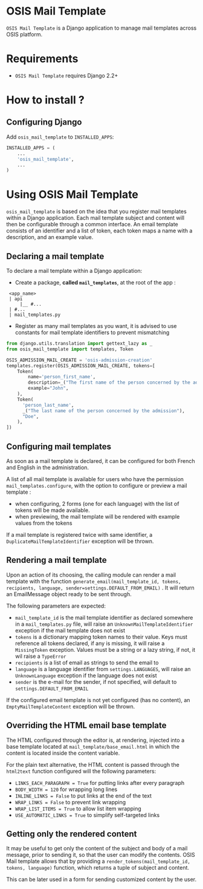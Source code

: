 OSIS Mail Template
==================

`OSIS Mail Template` is a Django application to manage mail templates across
OSIS platform.

Requirements
============

* `OSIS Mail Template` requires Django 2.2+

How to install ?
================

Configuring Django
------------------

Add `osis_mail_template` to `INSTALLED_APPS`:

```python
INSTALLED_APPS = (
    ...
    'osis_mail_template',
    ...
)
```

Using OSIS Mail Template
========================

`osis_mail_template` is based on the idea that you register mail templates
within a Django application. Each mail template subject and content will then be
configurable through a common interface. An email template consists of an
identifier and a list of token, each token maps a name with a description, and
an example value.

Declaring a mail template
-------------------------

To declare a mail template within a Django application:

* Create a package, **called `mail_templates`**, at the root of the app :

```
 <app_name>
 | api
     |__ #...
 | #...
 | mail_templates.py
```

* Register as many mail templates as you want, it is advised to use constants
  for mail template identifiers to prevent mismatching

```python
from django.utils.translation import gettext_lazy as _
from osis_mail_template import templates, Token

OSIS_ADMISSION_MAIL_CREATE = 'osis-admission-creation'
templates.register(OSIS_ADMISSION_MAIL_CREATE, tokens=[
    Token(
        name='person_first_name',
        description=_("The first name of the person concerned by the admission"),
        example="John",
    ),
    Token(
      'person_last_name',
      _("The last name of the person concerned by the admission"),
      "Doe",
    ),
])
```

Configuring mail templates
--------------------------

As soon as a mail template is declared, it can be configured for both French and
English in the administration.

A list of all mail template is available for users who have the
permission `mail_templates.configure`, with the option to configure or preview a
mail template :

* when configuring, 2 forms (one for each language) with the list of tokens will
  be made available.
* when previewing, the mail template will be rendered with example values from
  the tokens

If a mail template is registered twice with same identifier, a
`DuplicateMailTemplateIdentifier` exception will be thrown.


Rendering a mail template
-------------------------

Upon an action of its choosing, the calling module can render a mail template
with the function `generate_email(mail_template_id, tokens, recipients, language, sender=settings.DEFAULT_FROM_EMAIL)`
. It will return an EmailMessage object ready to be sent through.

The following parameters are expected:

* `mail_template_id` is the mail template identifier as declared somewhere in
  a `mail_templates.py` file, will raise an `UnknownMailTemplateIdentifier`
  exception if the mail template does not exist
* `tokens` is a dictionary mapping token names to their value. Keys must
  reference all tokens declared, if any is missing, it will raise a
  `MissingToken` exception. Values must be a string or a lazy string, if not,
  it wil raise a `TypeError`
* `recipients` is a list of email as strings to send the email to
* `language` is a language identifier from `settings.LANGUAGES`, will raise
  an `UnknownLanguage` exception if the language does not exist
* `sender` is the e-mail for the sender, if not specified, will default
  to `settings.DEFAULT_FROM_EMAIL`

If the configured email template is not yet configured (has no content),
an `EmptyMailTemplateContent` exception will be thrown.

Overriding the HTML email base template
---------------------------------------

The HTML configured through the editor is, at rendering, injected into a base
template located at `mail_template/base_email.html` in which the content is
located inside the content variable.

For the plain text alternative, the HTML content is passed through
the `html2text` function configured will the following parameters:

* `LINKS_EACH_PARAGRAPH = True` for putting links after every paragraph
* `BODY_WIDTH = 120` for wrapping long lines
* `INLINE_LINKS = False` to put links at the end of the text
* `WRAP_LINKS = False` to prevent link wrapping
* `WRAP_LIST_ITEMS = True` to allow list item wrapping
* `USE_AUTOMATIC_LINKS = True` to simplify self-targeted links

Getting only the rendered content
---------------------------------

It may be useful to get only the content of the subject and body of a mail
message, prior to sending it, so that the user can modify the contents. OSIS
Mail template allows that by providing
a `render_tokens(mail_template_id, tokens, language)` function, which returns a
tuple of subject and content.

This can be later used in a form for sending customized content by the user.


